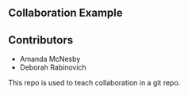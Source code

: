 
## Collaboration Example

## Contributors 

* Amanda McNesby
* Deborah Rabinovich

This repo is used to teach collaboration in a git repo.

